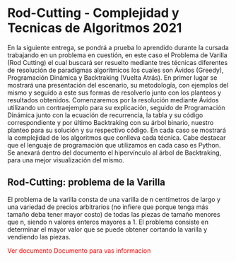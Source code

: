 # Rod-Cutting - Complejidad y Tecnicas de Algoritmos 2021

En la siguiente entrega, se pondrá a prueba lo aprendido durante la cursada trabajando en un problema en cuestión, en este caso el Problema de Varilla (Rod Cutting) el cual buscará ser resuelto mediante tres técnicas diferentes de resolución de paradigmas algorítmicos los cuales son Ávidos (Greedy), Programación Dinámica y Backtraking (Vuelta Atrás).
En primer lugar se mostrará una presentación del escenario, su metodología, con ejemplos del mismo y seguido a este sus formas de resolverlo junto con los planteos y resultados obtenidos. Comenzaremos por la resolución mediante Ávidos utilizando un contraejemplo para su explicación, seguido de Programación Dinámica junto con la ecuación de recurrencia, la tabla y su código correspondiente y por último Backtraking con su árbol binario, nuestro planteo para su solución y su respectivo código. En cada caso se mostrará la complejidad de los algoritmos que conlleva cada técnica.
Cabe destacar que el lenguaje de programación que utilizamos en cada caso es Python.
Se anexará dentro del documento el hipervínculo al árbol de Backtraking, para una mejor visualización del mismo.

## Rod-Cutting: problema de la Varilla

El problema de la varilla consta de una varilla de n centímetros de largo y una variedad de precios arbitrarios (no infiere que porque tenga más tamaño deba tener mayor costo) de todas las piezas de tamaño menores que n, siendo n valores enteros mayores a 1. El problema consiste en determinar el mayor valor que se puede obtener cortando la varilla y vendiendo las piezas. 

<span style="color: red">Ver documento Documento para vas informacion</span>
